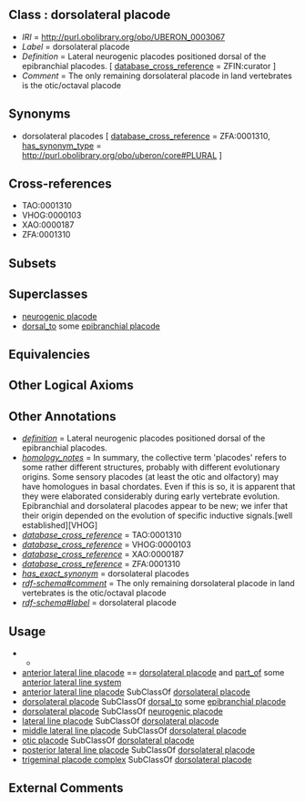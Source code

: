 
## Class : dorsolateral placode

 * *IRI* = http://purl.obolibrary.org/obo/UBERON_0003067
 * *Label* = dorsolateral placode
 * *Definition* = Lateral neurogenic placodes positioned dorsal of the epibranchial placodes. [ [database_cross_reference](../../ef/oboInOwl#hasDbXref.md) = ZFIN:curator ]
 * *Comment* = The only remaining dorsolateral placode in land vertebrates is the otic/octaval placode

## Synonyms

 * dorsolateral placodes [ [database_cross_reference](../../ef/oboInOwl#hasDbXref.md) = ZFA:0001310, [has_synonym_type](../../pe/oboInOwl#hasSynonymType.md) = http://purl.obolibrary.org/obo/uberon/core#PLURAL ]

## Cross-references

 * TAO:0001310
 * VHOG:0000103
 * XAO:0000187
 * ZFA:0001310

## Subsets


## Superclasses

 * [neurogenic placode](../../UBERON/55/UBERON_0009955.md)
 * [dorsal_to](../../BSPO/98/BSPO_0000098.md) some [epibranchial placode](../../UBERON/78/UBERON_0003078.md)

## Equivalencies


## Other Logical Axioms


## Other Annotations

 * *[definition](../../IAO/15/IAO_0000115.md)* = Lateral neurogenic placodes positioned dorsal of the epibranchial placodes.
 * *[homology_notes](../../UBPROP/03/UBPROP_0000003.md)* = In summary, the collective term 'placodes' refers to some rather different structures, probably with different evolutionary origins. Some sensory placodes (at least the otic and olfactory) may have homologues in basal chordates. Even if this is so, it is apparent that they were elaborated considerably during early vertebrate evolution. Epibranchial and dorsolateral placodes appear to be new; we infer that their origin depended on the evolution of specific inductive signals.[well established][VHOG]
 * *[database_cross_reference](../../ef/oboInOwl#hasDbXref.md)* = TAO:0001310
 * *[database_cross_reference](../../ef/oboInOwl#hasDbXref.md)* = VHOG:0000103
 * *[database_cross_reference](../../ef/oboInOwl#hasDbXref.md)* = XAO:0000187
 * *[database_cross_reference](../../ef/oboInOwl#hasDbXref.md)* = ZFA:0001310
 * *[has_exact_synonym](../../ym/oboInOwl#hasExactSynonym.md)* = dorsolateral placodes
 * *[rdf-schema#comment](../../nt/rdf-schema#comment.md)* = The only remaining dorsolateral placode in land vertebrates is the otic/octaval placode
 * *[rdf-schema#label](../../el/rdf-schema#label.md)* = dorsolateral placode

## Usage

 * -
 * [anterior lateral line placode](../../UBERON/16/UBERON_2001316.md) == [dorsolateral placode](../../UBERON/67/UBERON_0003067.md) and [part_of](../../BFO/50/BFO_0000050.md) some [anterior lateral line system](../../UBERON/68/UBERON_2001468.md)
 * [anterior lateral line placode](../../UBERON/16/UBERON_2001316.md) SubClassOf [dorsolateral placode](../../UBERON/67/UBERON_0003067.md)
 * [dorsolateral placode](../../UBERON/67/UBERON_0003067.md) SubClassOf [dorsal_to](../../BSPO/98/BSPO_0000098.md) some [epibranchial placode](../../UBERON/78/UBERON_0003078.md)
 * [dorsolateral placode](../../UBERON/67/UBERON_0003067.md) SubClassOf [neurogenic placode](../../UBERON/55/UBERON_0009955.md)
 * [lateral line placode](../../UBERON/28/UBERON_0009128.md) SubClassOf [dorsolateral placode](../../UBERON/67/UBERON_0003067.md)
 * [middle lateral line placode](../../UBERON/21/UBERON_2005121.md) SubClassOf [dorsolateral placode](../../UBERON/67/UBERON_0003067.md)
 * [otic placode](../../UBERON/69/UBERON_0003069.md) SubClassOf [dorsolateral placode](../../UBERON/67/UBERON_0003067.md)
 * [posterior lateral line placode](../../UBERON/56/UBERON_2001156.md) SubClassOf [dorsolateral placode](../../UBERON/67/UBERON_0003067.md)
 * [trigeminal placode complex](../../UBERON/70/UBERON_0003070.md) SubClassOf [dorsolateral placode](../../UBERON/67/UBERON_0003067.md)

## External Comments

